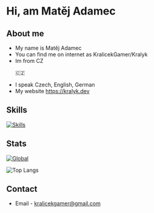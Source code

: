# Hi, am Matěj Adamec
## About me
- My name is Matěj Adamec
- You can find me on internet as KralicekGamer/Kralyk
- Im from CZ <p>&#x1f1e8;&#x1f1ff;</p>
- I speak Czech, English, German
- My website https://kralyk.dev

## Skills
[![Skills](https://skillicons.dev/icons?i=cs,html,css,py,md,arduino,raspberrypi,linux,windows,pycharm,py,vscode,cloudflare,discord)](https://skillicons.dev)

## Stats
[![Global](https://github-readme-stats.vercel.app/api?username=kralicekgamer&show_icons=true&theme=dark)](https://github.com/anuraghazra/github-readme-stats)

![Top Langs](https://github-readme-stats.vercel.app/api/top-langs/?username=kralicekgamer&theme=dark&layout=compact&hide=perl)

## Contact
- Email - kralicekgamer@gmail.com
